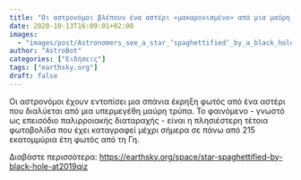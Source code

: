 ```yaml
---
title: "Οι αστρονόμοι βλέπουν ένα αστέρι «μακαρονισμένο» από μια μαύρη τρύπα"
date: 2020-10-13T16:09:01+02:00
images:
  - "images/post/Astronomers_see_a_star_‘spaghettified’_by_a_black_hole.jpg"
author: "AstroBot"
categories: ["Ειδήσεις"]
tags: ["earthsky.org"]
draft: false
---
```


Οι αστρονόμοι έχουν εντοπίσει μια σπάνια έκρηξη φωτός από ένα αστέρι που διαλύεται από μια υπερμεγέθη μαύρη τρύπα. Το φαινόμενο - γνωστό ως επεισόδιο παλιρροιακής διαταραχής - είναι η πλησιέστερη τέτοια φωτοβολίδα που έχει καταγραφεί μέχρι σήμερα σε πάνω από 215 εκατομμύρια έτη φωτός από τη Γη.

Διαβάστε περισσότερα: https://earthsky.org/space/star-spaghettified-by-black-hole-at2019qiz
